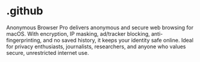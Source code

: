 # .github
Anonymous Browser Pro delivers anonymous and secure web browsing for macOS. With encryption, IP masking, ad/tracker blocking, anti-fingerprinting, and no saved history, it keeps your identity safe online. Ideal for privacy enthusiasts, journalists, researchers, and anyone who values secure, unrestricted internet use.  
